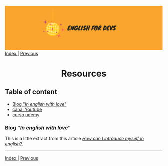 ![portada](/assets/english_devs.png)
[Index |](/readme.md) [Previous](files/pin.md)

<h1 align= "center">
    Resources
</h1>

## Table of content

- [Blog "*In english with love*"](https://www.inenglishwithlove.com/blog/introduce-yourself-in-english)
- [canal Youtube]()
- [curso udemy]()

### Blog "*In english with love*"
This is a little extract from this article [*How can I introduce myself in english?*](https://www.inenglishwithlove.com/blog/introduce-yourself-in-english). 


---
[Index |](/readme.md) [Previous](files/pin.md)